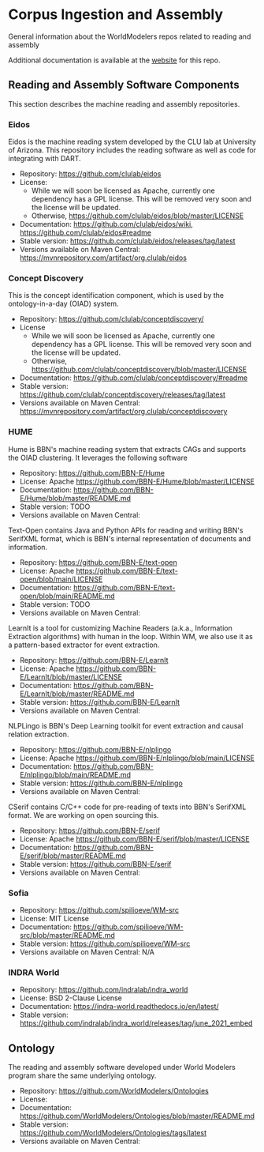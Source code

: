 # Corpus Ingestion and Assembly
General information about the WorldModelers repos related to reading and assembly

Additional documentation is available at the [website](https://worldmodelers.com/CorpusIngestionAndAssembly/) for this repo.

## Reading and Assembly Software Components

This section describes the machine reading and assembly repositories.

### Eidos

Eidos is the machine reading system developed by the CLU lab at University of Arizona. This repository includes the reading software as well as code for integrating with DART.

- Repository: https://github.com/clulab/eidos
- License:
  - While we will soon be licensed as Apache, currently one dependency has a GPL license. This will be removed very soon and the license will be updated.
  - Otherwise, https://github.com/clulab/eidos/blob/master/LICENSE
- Documentation: https://github.com/clulab/eidos/wiki, https://github.com/clulab/eidos#readme
- Stable version: https://github.com/clulab/eidos/releases/tag/latest
- Versions available on Maven Central: https://mvnrepository.com/artifact/org.clulab/eidos

### Concept Discovery

This is the concept identification component, which is used by the ontology-in-a-day (OIAD) system.

- Repository: https://github.com/clulab/conceptdiscovery/
- License
  - While we will soon be licensed as Apache, currently one dependency has a GPL license. This will be removed very soon and the license will be updated.
  - Otherwise, https://github.com/clulab/conceptdiscovery/blob/master/LICENSE
- Documentation: https://github.com/clulab/conceptdiscovery/#readme
- Stable version: https://github.com/clulab/conceptdiscovery/releases/tag/latest
- Versions available on Maven Central: https://mvnrepository.com/artifact/org.clulab/conceptdiscovery

### HUME

Hume is BBN's machine reading system that extracts CAGs and supports the OIAD clustering. It leverages the following software
- Repository: https://github.com/BBN-E/Hume
- License: Apache https://github.com/BBN-E/Hume/blob/master/LICENSE
- Documentation: https://github.com/BBN-E/Hume/blob/master/README.md
- Stable version: TODO 
- Versions available on Maven Central:

Text-Open contains Java and Python APIs for reading and writing BBN's SerifXML format, which is BBN's internal representation of documents and information.
- Repository: https://github.com/BBN-E/text-open
- License: Apache https://github.com/BBN-E/text-open/blob/main/LICENSE
- Documentation: https://github.com/BBN-E/text-open/blob/main/README.md
- Stable version: TODO
- Versions available on Maven Central:

LearnIt is a tool for customizing Machine Readers (a.k.a., Information Extraction algorithms) with human in the loop. Within WM, we also use it as a pattern-based extractor for event extraction.
- Repository: https://github.com/BBN-E/LearnIt
- License: Apache https://github.com/BBN-E/LearnIt/blob/master/LICENSE
- Documentation: https://github.com/BBN-E/LearnIt/blob/master/README.md
- Stable version:  https://github.com/BBN-E/LearnIt
- Versions available on Maven Central:

NLPLingo is BBN's Deep Learning toolkit for event extraction and causal relation extraction.
- Repository: https://github.com/BBN-E/nlplingo
- License: Apache https://github.com/BBN-E/nlplingo/blob/main/LICENSE
- Documentation: https://github.com/BBN-E/nlplingo/blob/main/README.md
- Stable version: https://github.com/BBN-E/nlplingo
- Versions available on Maven Central:

CSerif contains C/C++ code for pre-reading of texts into BBN's SerifXML format. We are working on open sourcing this.
- Repository: https://github.com/BBN-E/serif
- License: Apache https://github.com/BBN-E/serif/blob/master/LICENSE
- Documentation: https://github.com/BBN-E/serif/blob/master/README.md
- Stable version: https://github.com/BBN-E/serif
- Versions available on Maven Central:

### Sofia

- Repository: https://github.com/spilioeve/WM-src
- License: MIT License
- Documentation: https://github.com/spilioeve/WM-src/blob/master/README.md
- Stable version: https://github.com/spilioeve/WM-src
- Versions available on Maven Central: N/A

### INDRA World

- Repository: https://github.com/indralab/indra_world
- License: BSD 2-Clause License
- Documentation: https://indra-world.readthedocs.io/en/latest/
- Stable version: https://github.com/indralab/indra_world/releases/tag/june_2021_embed

## Ontology

The reading and assembly software developed under World Modelers program share the same underlying ontology.

- Repository: https://github.com/WorldModelers/Ontologies
- License: 
- Documentation: https://github.com/WorldModelers/Ontologies/blob/master/README.md
- Stable version: https://github.com/WorldModelers/Ontologies/tags/latest
- Versions available on Maven Central: 
